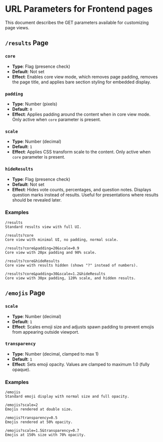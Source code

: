 # URL Parameters for Frontend pages

This document describes the GET parameters available for customizing page views.

## `/results` Page

### `core`

- **Type**: Flag (presence check)
- **Default**: Not set
- **Effect**: Enables core view mode, which removes page padding, removes the page title, and applies bare section styling for embedded display.

### `padding`

- **Type**: Number (pixels)
- **Default**: `0`
- **Effect**: Applies padding around the content when in core view mode. Only active when `core` parameter is present.

### `scale`

- **Type**: Number (decimal)
- **Default**: `1`
- **Effect**: Applies CSS transform scale to the content. Only active when `core` parameter is present.

### `hideResults`

- **Type**: Flag (presence check)
- **Default**: Not set
- **Effect**: Hides vote counts, percentages, and question notes. Displays question marks instead of results. Useful for presentations where results should be revealed later.

### Examples

```text
/results
Standard results view with full UI.

/results?core
Core view with minimal UI, no padding, normal scale.

/results?core&padding=20&scale=0.9
Core view with 20px padding and 90% scale.

/results?core&hideResults
Core view with results hidden (shows "?" instead of numbers).

/results?core&padding=30&scale=1.2&hideResults
Core view with 30px padding, 120% scale, and hidden results.
```

## `/emojis` Page

### `scale`

- **Type**: Number (decimal)
- **Default**: `1`
- **Effect**: Scales emoji size and adjusts spawn padding to prevent emojis from appearing outside viewport.

### `transparency`

- **Type**: Number (decimal, clamped to max 1)
- **Default**: `1`
- **Effect**: Sets emoji opacity. Values are clamped to maximum 1.0 (fully opaque).

### Examples

```text
/emojis
Standard emoji display with normal size and full opacity.

/emojis?scale=2
Emojis rendered at double size.

/emojis?transparency=0.5
Emojis rendered at 50% opacity.

/emojis?scale=1.5&transparency=0.7
Emojis at 150% size with 70% opacity.
```
